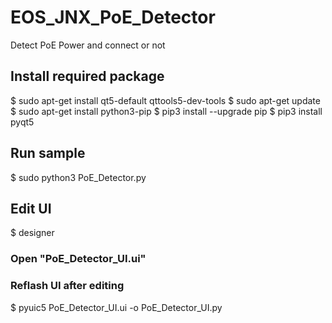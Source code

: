 # EOS_JNX_PoE_Detector
Detect PoE Power and connect or not

## Install required package
$ sudo apt-get install qt5-default qttools5-dev-tools
$ sudo apt-get update
$ sudo apt-get install python3-pip
$ pip3 install --upgrade pip
$ pip3 install pyqt5

## Run sample
$ sudo python3 PoE_Detector.py  

## Edit UI
$ designer
### Open "PoE_Detector_UI.ui"

### Reflash UI after editing
$ pyuic5 PoE_Detector_UI.ui -o PoE_Detector_UI.py


